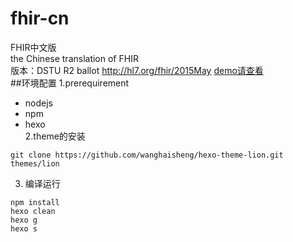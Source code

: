 fhir-cn
=======

FHIR中文版    
the Chinese translation of FHIR   
版本：DSTU R2 ballot   http://hl7.org/fhir/2015May
[demo请查看](http://wanghaisheng.github.io/fhir-cn/home/index.html)	
##环境配置
1.prerequirement  
*  nodejs 
*  npm 
*  hexo  
2.theme的安装  
```
git clone https://github.com/wanghaisheng/hexo-theme-lion.git themes/lion   
```  
3. 编译运行  
```
npm install 
hexo clean
hexo g
hexo s
```  








